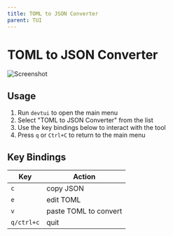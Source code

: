 ```yaml
---
title: TOML to JSON Converter
parent: TUI
---
```


# TOML to JSON Converter

![Screenshot](/assets/img/tui/tomljson.png)

## Usage

1. Run `devtui` to open the main menu
2. Select "TOML to JSON Converter" from the list
3. Use the key bindings below to interact with the tool
4. Press `q` or `Ctrl+C` to return to the main menu

## Key Bindings

| Key | Action |
|-----|--------|
| `c` | copy JSON |
| `e` | edit TOML |
| `v` | paste TOML to convert |
| `q/ctrl+c` | quit |



